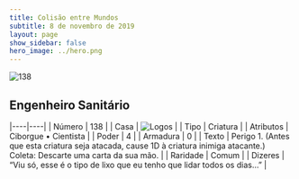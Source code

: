 ```yaml
---
title: Colisão entre Mundos
subtitle: 8 de novembro de 2019
layout: page
show_sidebar: false
hero_image: ../hero.png
---
```


![138](https://cdn.keyforgegame.com/media/card_front/pt/452_138_9PX3FM4WGMJP_pt.png)

## Engenheiro Sanitário

|----|----|
| Número | 138 |
| Casa | ![Logos](https://archonarcana.com/images/thumb/c/ce/Logos.png/22px-Logos.png "Logos") |
| Tipo | Criatura |
| Atributos | Ciborgue • Cientista |
| Poder | 4 |
| Armadura | 0 |
| Texto | Perigo 1. (Antes que esta criatura seja atacada, cause 1D à criatura inimiga atacante.) Coleta: Descarte uma carta da sua mão. |
| Raridade | Comum |
| Dizeres | “Viu só, esse é o tipo de lixo que eu tenho  que lidar todos os dias…” |
